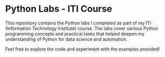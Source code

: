 # Python Labs - ITI Course

This repository contains the Python labs I completed as part of my ITI (Information Technology Institute) course. The labs cover various Python programming concepts and practical tasks that helped deepen my understanding of Python for data science and automation.

Feel free to explore the code and experiment with the examples provided!
